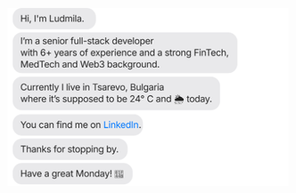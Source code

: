 [![](https://raw.githubusercontent.com/milaabl/milaabl/main/chat.svg)](https://www.linkedin.com/in/ludmila-a-dev/)
